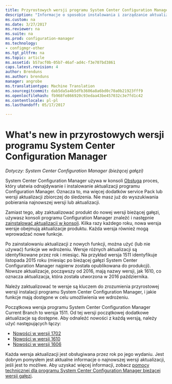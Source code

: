 ```yaml
---
title: Przyrostowych wersji programu System Center Configuration Manager | Dokumentacja firmy Microsoft
description: "Informacje o sposobie instalowania i zarządzanie aktualizacjami oprogramowania System Center Configuration Manager."
ms.custom: na
ms.date: 3/27/2017
ms.reviewer: na
ms.suite: na
ms.prod: configuration-manager
ms.technology:
- configmgr-other
ms.tgt_pltfrm: na
ms.topic: article
ms.assetid: b57acf0b-05b7-46af-ad4c-f3e707bd3861
caps.latest.revision: 4
author: Brenduns
ms.author: brenduns
manager: angrobe
ms.translationtype: Machine Translation
ms.sourcegitcommit: dab5da5a4b5dfb3606a8a6bd0c70a0b21923fff9
ms.openlocfilehash: fb968fe866920c93edaa43be457032c3e7fd1c42
ms.contentlocale: pl-pl
ms.lasthandoff: 05/17/2017

---
```

# <a name="whats-new-in-system-center-configuration-manager-incremental-versions"></a>What's new in przyrostowych wersji programu System Center Configuration Manager

*Dotyczy: System Center Configuration Manager (bieżącej gałęzi)*




 System Center Configuration Manager używa w konsoli [Obsługa](/sccm/core/servers/manage/updates) proces, który ułatwia odnajdywanie i instalowanie aktualizacji programu Configuration Manager. Oznacza to, ma więcej dodatków service Pack lub wersji aktualizacji zbiorczej do śledzenia. Nie masz już do wyszukiwania pobierania najnowszej wersji lub aktualizacji.

 Zamiast tego, aby zaktualizować produkt do nowej wersji bieżącej gałęzi, używasz konsoli programu Configuration Manager znaleźć i następnie [zainstalować aktualizacji w konsoli](../../../core/servers/manage/install-in-console-updates.md). Kilka razy każdego roku, nowa wersja wersje obejmują aktualizacje produktu. Każda wersja również mogą wprowadzać nowe funkcje.  

 Po zainstalowaniu aktualizacji z nowych funkcji, można użyć (lub nie używać) funkcje we wdrożeniu. Wersje różnych aktualizacji są identyfikowane przez rok i miesiąc. Na przykład wersja 1511 identyfikuje listopada 2015 roku (miesiąc po bieżącej gałęzi System Center Configuration Manager najpierw została opublikowana do produkcji). Nowsze aktualizacje, począwszy od 2016, mają nazwy wersji, jak 1610, co oznacza aktualizacja, która została utworzona w 2016 października.

 Należy zaktualizować te wersje są kluczem do zrozumienia przyrostowej wersji instalacji programu System Center Configuration Manager, i jakie funkcje mają dostępne w celu umożliwienia we wdrożeniu.

 Początkowa wersja programu System Center Configuration Manager Current Branch to wersja 1511. Od tej wersji początkowej dodatkowe aktualizacje są dostępne. Aby odnaleźć nowości z każdą wersją, należy użyć następujących łączy:
  - [Nowości w wersji 1702](../../../core/plan-design/changes/whats-new-in-version-1702.md)
  - [Nowości w wersji 1610](../../../core/plan-design/changes/whats-new-in-version-1610.md)
  - [Nowości w wersji 1606](../../../core/plan-design/changes/whats-new-in-version-1606.md)  

<!-- 
  - [What's new in version 1602](../../../core/plan-design/changes/whats-new-in-version-1602.md)
-->

 Każda wersja aktualizacji jest obsługiwana przez rok po jego wydaniu. Jest dobrym pomysłem jest aktualne informacje o najnowszej wersji aktualizacji, jeśli jest to możliwe. Aby uzyskać więcej informacji, zobacz [pomocy technicznej dla programu System Center Configuration Manager bieżącej wersji gałęzi](../../../core/servers/manage/current-branch-versions-supported.md).  

